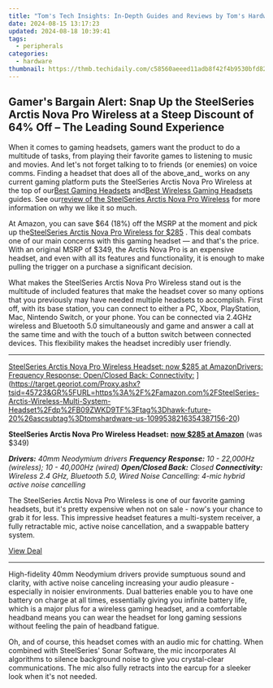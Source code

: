 ```yaml
---
title: "Tom's Tech Insights: In-Depth Guides and Reviews by Tom's Hardware"
date: 2024-08-15 13:17:23
updated: 2024-08-18 10:39:41
tags:
  - peripherals
categories:
  - hardware
thumbnail: https://thmb.techidaily.com/c58560aeeed11adb8f42f4b9530bfd82fdd84e9fa587d943a5752e4b0c3cb2b6.jpg
---
```


## Gamer's Bargain Alert: Snap Up the SteelSeries Arctis Nova Pro Wireless at a Steep Discount of 64% Off – The Leading Sound Experience

When it comes to gaming headsets, gamers want the product to do a multitude of tasks, from playing their favorite games to listening to music and movies. And let's not forget talking to to friends (or enemies) on voice comms. Finding a headset that does all of the above_and_ works on any current gaming platform puts the SteelSeries Arctis Nova Pro Wireless at the top of our[Best Gaming Headsets](https://tools.techidaily.com) and[Best Wireless Gaming Headsets](https://tools.techidaily.com) guides. See our[review of the SteelSeries Arctis Nova Pro Wireless](https://tools.techidaily.com) for more information on why we like it so much.

 At Amazon, you can save $64 (18%) off the MSRP at the moment and pick up the[SteelSeries Arctis Nova Pro Wireless for $285](<https://target.georiot.com/Proxy.ashx?tsid=45723&GR%5FURL=https%3A%2F%2Famazon.com%2FSteelSeries-Arctis-Wireless-Multi-System-Headset%2Fdp%2FB09ZWKD9TF%3Ftag%3Dhawk-future-20%26ascsubtag%3Dtomshardware-us-1458514110352131970-20>) . This deal combats one of our main concerns with this gaming headset — and that's the price. With an original MSRP of $349, the Arctis Nova Pro is an expensive headset, and even with all its features and functionality, it is enough to make pulling the trigger on a purchase a significant decision.

 What makes the SteelSeries Arctis Nova Pro Wireless stand out is the multitude of included features that make the headset cover so many options that you previously may have needed multiple headsets to accomplish. First off, with its base station, you can connect to either a PC, Xbox, PlayStation, Mac, Nintendo Switch, or your phone. You can be connected via 2.4GHz wireless and Bluetooth 5.0 simultaneously and game and answer a call at the same time and with the touch of a button switch between connected devices. This flexibility makes the headset incredibly user friendly.

---

[SteelSeries Arctis Nova Pro Wireless Headset:&nbsp;now $285 at AmazonDrivers:  Frequency Response: Open/Closed Back:  Connectivity:](https://cdn.mos.cms.futurecdn.net/KSJA9T2gDKqu5C8wXLidgD-200-100.jpg "SteelSeries Arctis Nova Pro Wireless Headset:&nbsp;now $285 at AmazonDrivers:  Frequency Response: Open/Closed Back:  Connectivity:") ](https://target.georiot.com/Proxy.ashx?tsid=45723&GR%5FURL=https%3A%2F%2Famazon.com%2FSteelSeries-Arctis-Wireless-Multi-System-Headset%2Fdp%2FB09ZWKD9TF%3Ftag%3Dhawk-future-20%26ascsubtag%3Dtomshardware-us-1099538216354387156-20)

**SteelSeries Arctis Nova Pro Wireless Headset:** [**now $285 at Amazon**](https://target.georiot.com/Proxy.ashx?tsid=45723&GR%5FURL=https%3A%2F%2Famazon.com%2FSteelSeries-Arctis-Wireless-Multi-System-Headset%2Fdp%2FB09ZWKD9TF%3Ftag%3Dhawk-future-20%26ascsubtag%3Dtomshardware-us-1250011226344724008-20) (was $349)  
  
_**Drivers:**_ _40mm Neodymium drivers_
 _**Frequency**_ _**Response:**_ _10 - 22,000Hz (wireless); 10 - 40,000Hz (wired)_
 _**Open/Closed Back:**_ _Closed_ _**Connectivity:**_   _Wireless 2.4 GHz, Bluetooth 5.0, Wired_
 _Noise Cancelling: 4-mic hybrid active noise cancelling_
  
 The SteelSeries Arctis Nova Pro Wireless is one of our favorite gaming headsets, but it's pretty expensive when not on sale - now's your chance to grab it for less. This impressive headset features a multi-system receiver, a fully retractable mic, active noise cancellation, and a swappable battery system.

[View Deal](https://target.georiot.com/Proxy.ashx?tsid=45723&GR%5FURL=https%3A%2F%2Famazon.com%2FSteelSeries-Arctis-Wireless-Multi-System-Headset%2Fdp%2FB09ZWKD9TF%3Ftag%3Dhawk-future-20%26ascsubtag%3Dtomshardware-us-1099538216354387156-20)

---

 High-fidelity 40mm Neodymium drivers provide sumptuous sound and clarity, with active noise canceling increasing your audio pleasure - especially in noisier environments. Dual batteries enable you to have one battery on charge at all times, essentially giving you infinite battery life, which is a major plus for a wireless gaming headset, and a comfortable headband means you can wear the headset for long gaming sessions without feeling the pain of headband fatigue.

 Oh, and of course, this headset comes with an audio mic for chatting. When combined with SteelSeries' Sonar Software, the mic incorporates AI algorithms to silence background noise to give you crystal-clear communications. The mic also fully retracts into the earcup for a sleeker look when it's not needed.

<ins class="adsbygoogle"
     style="display:block"
     data-ad-format="autorelaxed"
     data-ad-client="ca-pub-7571918770474297"
     data-ad-slot="1223367746"></ins>



<ins class="adsbygoogle"
     style="display:block"
     data-ad-client="ca-pub-7571918770474297"
     data-ad-slot="8358498916"
     data-ad-format="auto"
     data-full-width-responsive="true"></ins>
